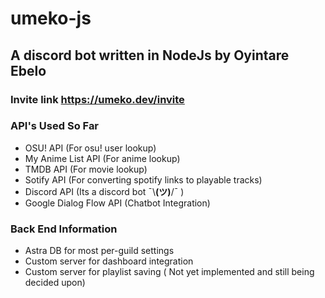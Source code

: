# umeko-js
## A discord bot written in NodeJs by Oyintare Ebelo
### Invite link https://umeko.dev/invite
### API's Used So Far
* OSU! API (For osu! user lookup)
* My Anime List API (For anime lookup)
* TMDB API (For movie lookup)
* Sotify API (For converting spotify links to playable tracks)
* Discord API (Its a discord bot ¯\\__(ツ)__/¯ )
* Google Dialog Flow API (Chatbot Integration)
### Back End Information
* Astra DB for most per-guild settings
* Custom server for dashboard integration
* Custom server for playlist saving ( Not yet implemented and still being decided upon)

